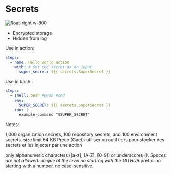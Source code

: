 <!-- .slide: class="with-code" -->
# Secrets 

![float-right w-800](./assets/images/secrets.png)

- Encrypted storage
- Hidden from log

Use in action: 

```yaml
steps:
  - name: Hello world action
    with: # Set the secret as an input
      super_secret: ${{ secrets.SuperSecret }}
```

Use in bash :

```yaml
steps:
  - shell: bash #pwsh #cmd
    env:
      SUPER_SECRET: ${{ secrets.SuperSecret }}
    run: |
      example-command "$SUPER_SECRET"
```


Notes: 

1,000 organization secrets, 100 repository secrets, and 100 environment secrets.
size limit 64 KB 
Préco (Gaet): utiliser un outil tiers pour stocker des secrets et les injecter par une action 

only alphanumeric characters ([a-z], [A-Z], [0-9]) or underscores (_). Spaces are not allowed.
unique at the level
no starting with the GITHUB_ prefix.
no starting with a number.
no case-sensitive.

